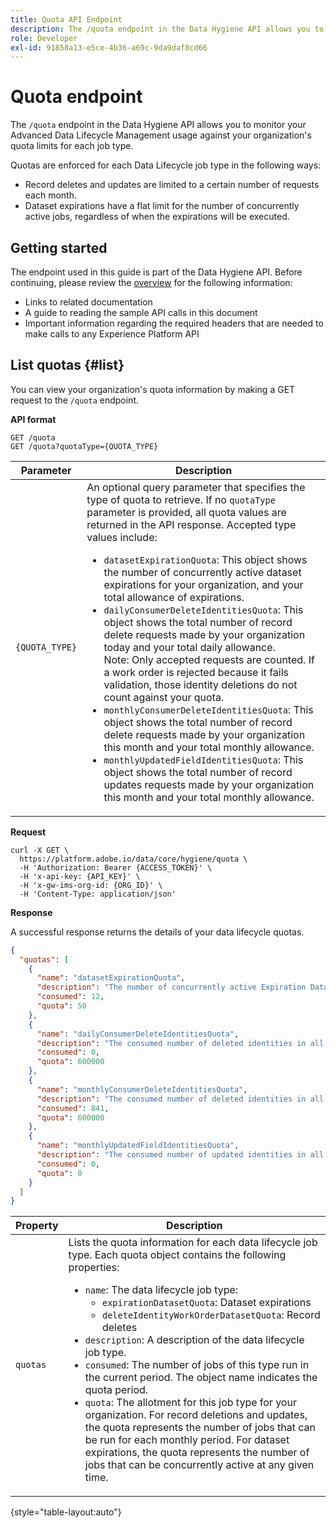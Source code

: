 ```yaml
---
title: Quota API Endpoint
description: The /quota endpoint in the Data Hygiene API allows you to monitor your Advanced Data Lifecycle Management usage against your organization's monthly quota limits for each job type.
role: Developer
exl-id: 91858a13-e5ce-4b36-a69c-9da9daf8cd66
---
```

# Quota endpoint

The `/quota` endpoint in the Data Hygiene API allows you to monitor your Advanced Data Lifecycle Management usage against your organization's quota limits for each job type.

Quotas are enforced for each Data Lifecycle job type in the following ways:

* Record deletes and updates are limited to a certain number of requests each month.
* Dataset expirations have a flat limit for the number of concurrently active jobs, regardless of when the expirations will be executed.

## Getting started

The endpoint used in this guide is part of the Data Hygiene API. Before continuing, please review the [overview](./overview.md) for the following information:

* Links to related documentation
* A guide to reading the sample API calls in this document
* Important information regarding the required headers that are needed to make calls to any Experience Platform API

## List quotas {#list}

You can view your organization's quota information by making a GET request to the `/quota` endpoint.

**API format**

```http
GET /quota
GET /quota?quotaType={QUOTA_TYPE}
```

| Parameter | Description |
| --- | --- |
| `{QUOTA_TYPE}` | An optional query parameter that specifies the type of quota to retrieve. If no `quotaType` parameter is provided, all quota values are returned in the API response. Accepted type values include:<ul><li>`datasetExpirationQuota`: This object shows the number of concurrently active dataset expirations for your organization, and your total allowance of expirations. </li><li>`dailyConsumerDeleteIdentitiesQuota`: This object shows the total number of record delete requests made by your organization today and your total daily allowance.<br>Note: Only accepted requests are counted. If a work order is rejected because it fails validation, those identity deletions do not count against your quota.</li><li>`monthlyConsumerDeleteIdentitiesQuota`: This object shows the total number of record delete requests made by your organization this month and your total monthly allowance.</li><li>`monthlyUpdatedFieldIdentitiesQuota`: This object shows the total number of record updates requests made by your organization this month and your total monthly allowance.</li></ul> |

**Request**

```shell
curl -X GET \
  https://platform.adobe.io/data/core/hygiene/quota \
  -H 'Authorization: Bearer {ACCESS_TOKEN}' \
  -H 'x-api-key: {API_KEY}' \
  -H 'x-gw-ims-org-id: {ORG_ID}' \
  -H 'Content-Type: application/json'
```

**Response**

A successful response returns the details of your data lifecycle quotas.

```json
{
  "quotas": [
    {
      "name": "datasetExpirationQuota",
      "description": "The number of concurrently active Expiration Dataset Delete in all workorder requests for the organization.",
      "consumed": 12,
      "quota": 50
    },
    {
      "name": "dailyConsumerDeleteIdentitiesQuota",
      "description": "The consumed number of deleted identities in all workorder requests for the organization for today.",
      "consumed": 0,
      "quota": 600000
    },
    {
      "name": "monthlyConsumerDeleteIdentitiesQuota",
      "description": "The consumed number of deleted identities in all workorder requests for the organization for this month.",
      "consumed": 841,
      "quota": 600000
    },
    {
      "name": "monthlyUpdatedFieldIdentitiesQuota",
      "description": "The consumed number of updated identities in all workorder requests for the organization for this month.",
      "consumed": 0,
      "quota": 0
    }
  ]
}
```

| Property | Description |
| --- | --- |
| `quotas` | Lists the quota information for each data lifecycle job type. Each quota object contains the following properties:<ul><li>`name`: The data lifecycle job type:<ul><li>`expirationDatasetQuota`: Dataset expirations</li><li>`deleteIdentityWorkOrderDatasetQuota`: Record deletes</li></ul></li><li>`description`: A description of the data lifecycle job type.</li><li>`consumed`: The number of jobs of this type run in the current period. The object name indicates the quota period.</li><li>`quota`: The allotment for this job type for your organization. For record deletions and updates, the quota represents the number of jobs that can be run for each monthly period. For dataset expirations, the quota represents the number of jobs that can be concurrently active at any given time.</li></ul> |

{style="table-layout:auto"}
